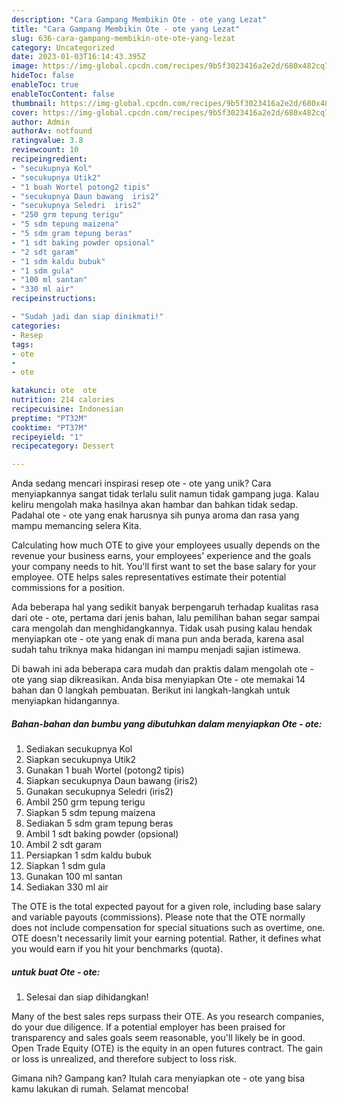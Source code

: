```yaml
---
description: "Cara Gampang Membikin Ote - ote yang Lezat"
title: "Cara Gampang Membikin Ote - ote yang Lezat"
slug: 636-cara-gampang-membikin-ote-ote-yang-lezat
category: Uncategorized
date: 2023-01-03T16:14:43.395Z
image: https://img-global.cpcdn.com/recipes/9b5f3023416a2e2d/680x482cq70/ote-ote-foto-resep-utama.jpg
hideToc: false
enableToc: true
enableTocContent: false
thumbnail: https://img-global.cpcdn.com/recipes/9b5f3023416a2e2d/680x482cq70/ote-ote-foto-resep-utama.jpg
cover: https://img-global.cpcdn.com/recipes/9b5f3023416a2e2d/680x482cq70/ote-ote-foto-resep-utama.jpg
author: Admin
authorAv: notfound
ratingvalue: 3.8
reviewcount: 10
recipeingredient:
- "secukupnya Kol"
- "secukupnya Utik2"
- "1 buah Wortel potong2 tipis"
- "secukupnya Daun bawang  iris2"
- "secukupnya Seledri  iris2"
- "250 grm tepung terigu"
- "5 sdm tepung maizena"
- "5 sdm gram tepung beras"
- "1 sdt baking powder opsional"
- "2 sdt garam"
- "1 sdm kaldu bubuk"
- "1 sdm gula"
- "100 ml santan"
- "330 ml air"
recipeinstructions:

- "Sudah jadi dan siap dinikmati!"
categories:
- Resep
tags:
- ote
- 
- ote

katakunci: ote  ote 
nutrition: 214 calories
recipecuisine: Indonesian
preptime: "PT32M"
cooktime: "PT37M"
recipeyield: "1"
recipecategory: Dessert

---
```





Anda sedang mencari inspirasi resep ote - ote yang unik? Cara menyiapkannya sangat tidak terlalu sulit namun tidak gampang juga. Kalau keliru mengolah maka hasilnya akan hambar dan bahkan tidak sedap. Padahal ote - ote yang enak harusnya sih punya aroma dan rasa yang mampu memancing selera Kita.





Calculating how much OTE to give your employees usually depends on the revenue your business earns, your employees&#39; experience and the goals your company needs to hit. You&#39;ll first want to set the base salary for your employee. OTE helps sales representatives estimate their potential commissions for a position.

Ada beberapa hal yang sedikit banyak berpengaruh terhadap kualitas rasa dari ote - ote, pertama dari jenis bahan, lalu pemilihan bahan segar sampai cara mengolah dan menghidangkannya. Tidak usah pusing kalau hendak menyiapkan ote - ote yang enak di mana pun anda berada, karena asal sudah tahu triknya maka hidangan ini mampu menjadi sajian istimewa.






Di bawah ini ada beberapa cara mudah dan praktis dalam mengolah ote - ote yang siap dikreasikan. Anda bisa menyiapkan Ote - ote memakai 14 bahan dan 0 langkah pembuatan. Berikut ini langkah-langkah untuk menyiapkan hidangannya.

<!--inarticleads1-->

##### Bahan-bahan dan bumbu yang dibutuhkan dalam menyiapkan Ote - ote:

1. Sediakan secukupnya Kol
1. Siapkan secukupnya Utik2
1. Gunakan 1 buah Wortel (potong2 tipis)
1. Siapkan secukupnya Daun bawang  (iris2)
1. Gunakan secukupnya Seledri  (iris2)
1. Ambil 250 grm tepung terigu
1. Siapkan 5 sdm tepung maizena
1. Sediakan 5 sdm gram tepung beras
1. Ambil 1 sdt baking powder (opsional)
1. Ambil 2 sdt garam
1. Persiapkan 1 sdm kaldu bubuk
1. Siapkan 1 sdm gula
1. Gunakan 100 ml santan
1. Sediakan 330 ml air


The OTE is the total expected payout for a given role, including base salary and variable payouts (commissions). Please note that the OTE normally does not include compensation for special situations such as overtime, one. OTE doesn&#39;t necessarily limit your earning potential. Rather, it defines what you would earn if you hit your benchmarks (quota). 

<!--inarticleads2-->

#####  untuk buat Ote - ote:


1. Selesai dan siap dihidangkan!

Many of the best sales reps surpass their OTE. As you research companies, do your due diligence. If a potential employer has been praised for transparency and sales goals seem reasonable, you&#39;ll likely be in good. Open Trade Equity (OTE) is the equity in an open futures contract. The gain or loss is unrealized, and therefore subject to loss risk. 

Gimana nih? Gampang kan? Itulah cara menyiapkan ote - ote yang bisa kamu lakukan di rumah. Selamat mencoba!
